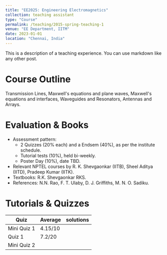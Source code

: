 ```yaml
---
title: "EE2025: Engineering Electromagnetics"
collection: teaching assistant
type: "Course"
permalink: /teaching/2015-spring-teaching-1
venue: "EE Department, IITM"
date: 2023-01-01
location: "Chennai, India"
---
```


This is a description of a teaching experience. You can use markdown like any other post.

Course Outline
======
Transmission Lines, Maxwell's equations and plane waves, Maxwell's equations and interfaces, Waveguides and Resonators, Antennas and Arrays.

Evaluation & Books
======
- Assessment pattern:
  - 2 Quizzes (20% each) and a Endsem (40%), as per the institute schedule.
  - Tutorial tests (10%), held bi-weekly.
  - Poster Day (10%), date TBD.
- Relevant NPTEL courses by R. K. Shevgaonkar (IITB), Sheel Aditya (IITD), Pradeep Kumar (IITK).
- Textbooks: R.K. Shevgaonkar RKS.
- References: N.N. Rao, F. T. Ulaby, D. J. Griffiths, M. N. O. Sadiku.

Tutorials & Quizzes
======
| Quiz    | Average |  solutions |
| -------- | ------- |----------|
| Mini Quiz 1  | 4.15/10    | |
| Quiz 1 | 7.2/20   | |
| Mini Quiz 2    |    | |
